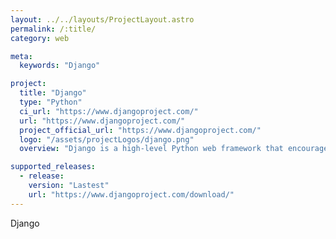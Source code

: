 ```yaml
---
layout: ../../layouts/ProjectLayout.astro
permalink: /:title/
category: web

meta:
  keywords: "Django"

project:
  title: "Django"
  type: "Python"
  ci_url: "https://www.djangoproject.com/"
  url: "https://www.djangoproject.com/"
  project_official_url: "https://www.djangoproject.com/"
  logo: "/assets/projectLogos/django.png"
  overview: "Django is a high-level Python web framework that encourages rapid development and clean, pragmatic design. Built by experienced developers, it takes care of much of the hassle of web development, so you can focus on writing your app without needing to reinvent the wheel. It’s free and open source."

supported_releases:
  - release:
    version: "Lastest"
    url: "https://www.djangoproject.com/download/"
---
```


<p>Django</p>
